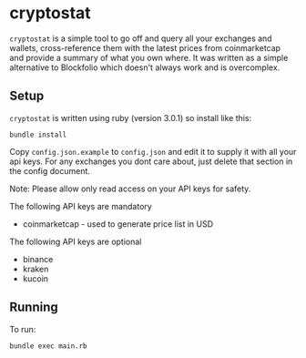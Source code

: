 cryptostat
==========

`cryptostat` is a simple tool to go off and query all your exchanges and wallets, cross-reference them with the latest prices from coinmarketcap and provide a summary of what you own where. It was written as a simple alternative to Blockfolio which doesn't always work and is overcomplex.

Setup
-----

`cryptostat` is written using ruby (version 3.0.1) so install like this:

```
bundle install
```

Copy `config.json.example` to `config.json` and edit it to supply it with all your api keys. For any exchanges you dont care about, just delete that section in the config document. 

Note: Please allow only read access on your API keys for safety.

The following API keys are mandatory

* coinmarketcap - used to generate price list in USD

The following API keys are optional

* binance
* kraken
* kucoin

Running
-------

To run:

```
bundle exec main.rb
```


